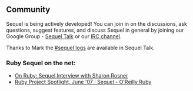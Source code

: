 ## Community

Sequel is being actively developed! You can join in on the discussions, ask questions, suggest features, and discuss Sequel in general by joining our Google Group - [Sequel Talk](http://groups.google.com/group/sequel-talk) or our [IRC channel](irc://irc.freenode.net/sequel).

Thanks to Mark the [#sequel logs](http://groups.google.com/group/sequel-talk/search?q=irc&scoring=d) are available in Sequel Talk.

### Ruby Sequel on the net:
* [On Ruby: Sequel Interview with Sharon Rosner](http://on-ruby.blogspot.com/2008/01/sequel-interview-with-sharon-rosner.html)
* [Ruby Project Spotlight, June '07 : Sequel - O'Reilly Ruby](http://www.oreillynet.com/ruby/blog/2007/07/ruby_project_spotlight_june_07.html)
